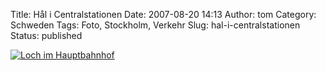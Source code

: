 Title: Hål i Centralstationen
Date: 2007-08-20 14:13
Author: tom
Category: Schweden
Tags: Foto, Stockholm, Verkehr
Slug: hal-i-centralstationen
Status: published

[![Loch im
Hauptbahnhof](/pic/halicentralstation_s.jpg "Loch im Hauptbahnhof")](/pic/halicentralstation_l.jpg)

